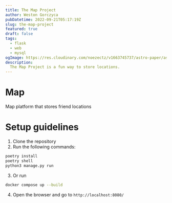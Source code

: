 ```yaml
---
title: The Map Project
author: Weston Gorczyca
pubDatetime: 2022-09-21T05:17:19Z
slug: the-map-project
featured: true
draft: false
tags:
  - flask
  - web
  - mysql
ogImage: https://res.cloudinary.com/noezectz/v1663745737/astro-paper/astropaper-x-forestry-og_kqfwp0.png
description:
  The Map Project is a fun way to store locations.
---
```


# Map

Map platform that stores friend locations

# Setup guidelines

1. Clone the repository
2. Run the following commands:

```bash
poetry install
poetry shell
python3 manage.py run
```

3. Or run

```bash
docker compose up --build
```

4. Open the browser and go to `http://localhost:8080/`

